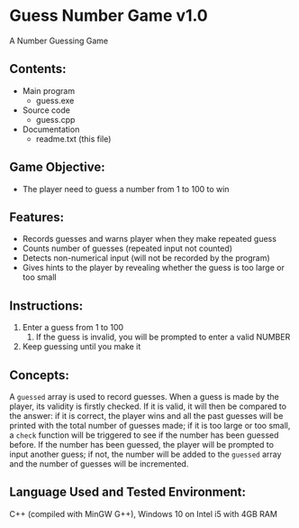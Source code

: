 # Guess Number Game v1.0
A Number Guessing Game

## Contents:
 - Main program
	- guess.exe
 - Source code
	- guess.cpp
 - Documentation
	- readme.txt (this file)

## Game Objective:
 - The player need to guess a number from 1 to 100 to win

## Features:
 - Records guesses and warns player when they make repeated guess
 - Counts number of guesses (repeated input not counted)
 - Detects non-numerical input (will not be recorded by the program)
 - Gives hints to the player by revealing whether the guess is too large or too small

## Instructions:
1. Enter a guess from 1 to 100
	1. If the guess is invalid, you will be prompted to enter a valid NUMBER
2. Keep guessing until you make it

## Concepts:
  A ```guessed``` array is used to record guesses. When a guess is made by the player, its validity
is firstly checked. If it is valid, it will then be compared to the answer: if it is correct,
the player wins and all the past guesses will be printed with the total number of guesses made;
if it is too large or too small, a ```check``` function will be triggered to see if the number has
been guessed before. If the number has been guessed, the player will be prompted to input another
guess; if not, the number will be added to the ```guessed``` array and the number of guesses will be
incremented.

## Language Used and Tested Environment:
C++ (compiled with MinGW G++), Windows 10 on Intel i5 with 4GB RAM
